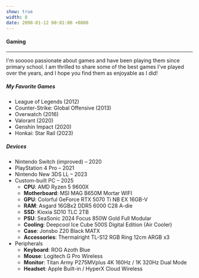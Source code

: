 ```yaml
---
show: true
width: 8
date: 2098-01-12 00:01:00 +0800
---
```

<div class="p-4">
  <h4>Gaming</h4>
  <hr />
  <p>
      I'm sooooo passionate about games and have been playing them since primary school. I am thrilled to share some of the best games I've played over the years, and I hope you find them as enjoyable as I did!
  </p>

  <h5>My Favorite Games</h5>
    <ul>
        <li>League of Legends (2012)</li>
        <li>Counter-Strike: Global Offensive (2013)</li>
        <li>Overwatch (2016)</li>
        <li>Valorant (2020)</li>
        <li>Genshin Impact (2020)</li>
        <li>Honkai: Star Rail (2023)</li>
    </ul>


  <h5>Devices</h5>
  <ul>
    <li>Nintendo Switch (improved) – 2020</li>
    <li>PlayStation 4 Pro – 2021</li>
    <li>Nintendo New 3DS LL – 2023</li>
    <li>
      Custom-built PC – 2025
      <ul>
        <li><strong>CPU</strong>: AMD Ryzen 5 9600X</li>
        <li><strong>Motherboard</strong>: MSI MAG B650M Mortar WIFI</li>
        <li><strong>GPU</strong>: Colorful GeForce RTX 5070 Ti NB EX 16GB-V</li>
        <li><strong>RAM</strong>: Asgard 16GBx2 DDR5 6000 C28 A-die</li>
        <li><strong>SSD</strong>: Kioxia SD10 TLC 2TB</li>
        <li><strong>PSU</strong>: SeaSonic 2024 Focus 850W Gold Full Modular</li>
        <li><strong>Cooling</strong>: Deepcool Ice Cube 500S Digital Edition (Air Cooler)</li>
        <li><strong>Case</strong>: Jonsbo Z20 Black MATX</li>
        <li><strong>Accessories</strong>: Thermalright TL-S12 RGB Ring 12cm ARGB x3</li>
      </ul>
    </li>
    <li>
      Peripherals
      <ul>
        <li><strong>Keyboard</strong>: ROG Azoth Blue</li>
        <li><strong>Mouse</strong>: Logitech G Pro Wireless</li>
        <li><strong>Monitor</strong>: Titan Army P275MVplus 4K 160Hz / 1K 320Hz Dual Mode</li>
        <li><strong>Headset</strong>: Apple Built-in / HyperX Cloud Wireless</li>
      </ul>
    </li>
  </ul>
</div>
